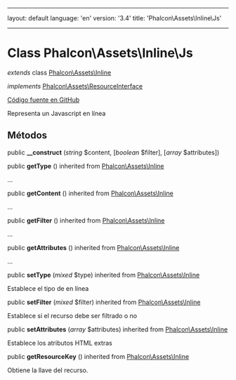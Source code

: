 * * *

layout: default language: 'en' version: '3.4' title: 'Phalcon\Assets\Inline\Js'

* * *

# Class **Phalcon\Assets\Inline\Js**

*extends* class [Phalcon\Assets\Inline](/3.4/en/api/Phalcon_Assets_Inline)

*implements* [Phalcon\Assets\ResourceInterface](/3.4/en/api/Phalcon_Assets_ResourceInterface)

<a href="https://github.com/phalcon/cphalcon/tree/v3.4.0/phalcon/assets/inline/js.zep" class="btn btn-default btn-sm">Código fuente en GitHub</a>

Representa un Javascript en línea

## Métodos

public **__construct** (*string* $content, [*boolean* $filter], [*array* $attributes])

public **getType** () inherited from [Phalcon\Assets\Inline](/3.4/en/api/Phalcon_Assets_Inline)

...

public **getContent** () inherited from [Phalcon\Assets\Inline](/3.4/en/api/Phalcon_Assets_Inline)

...

public **getFilter** () inherited from [Phalcon\Assets\Inline](/3.4/en/api/Phalcon_Assets_Inline)

...

public **getAttributes** () inherited from [Phalcon\Assets\Inline](/3.4/en/api/Phalcon_Assets_Inline)

...

public **setType** (*mixed* $type) inherited from [Phalcon\Assets\Inline](/3.4/en/api/Phalcon_Assets_Inline)

Establece el tipo de en línea

public **setFilter** (*mixed* $filter) inherited from [Phalcon\Assets\Inline](/3.4/en/api/Phalcon_Assets_Inline)

Establece si el recurso debe ser filtrado o no

public **setAttributes** (*array* $attributes) inherited from [Phalcon\Assets\Inline](/3.4/en/api/Phalcon_Assets_Inline)

Establece los atributos HTML extras

public **getResourceKey** () inherited from [Phalcon\Assets\Inline](/3.4/en/api/Phalcon_Assets_Inline)

Obtiene la llave del recurso.